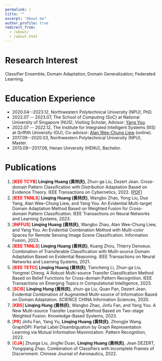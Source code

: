 ```yaml
---
permalink: /
title: ""
excerpt: "About me"
author_profile: true
redirect_from: 
  - /about/
  - /about.html
---
```


Research Interest
======
Classifier Ensemble; Domain Adaptation; Domain Generalization; Federated Learning.

Education Experience
======
- 2020.04--2023.12, Northwestern Polytechnical University (NPU), PhD.
- 2022.07 -- 2023.07, The School of Computing (SoC) at National University of Singapore (NUS), Visiting Scholar, Advisor: [Yang You](https://www.comp.nus.edu.sg/~youy/).
- 2022.07 -- 2022.12, The Institute for Integrated Intelligent Systems (IIIS) at Griffith University (GU), Co-advisor: [Alan Wee-Chung Liew](https://experts.griffith.edu.au/7401-alan-weechung-liew) (online).
- 2017.09--2020.03, Northwestern Polytechnical University (NPU), Master.
- 2013.09--2017.06, Henan University (HENU), Bachelor.

Publications
=====
1. [**<font color="red">IEEE TCYB</font>**] **Linqing Huang (黄林庆)**, Zhun-ga Liu, Dezert Jean. Cross-domain Pattern Classification with Distribution Adaptation Based on Evidence Theory. IEEE Transactions on Cybernetics, 2022. [[PDF](https://ieeexplore.ieee.org/document/9660783)]
2. [**<font color="red">IEEE TNNLS</font>**] **Linqing Huang (黄林庆)**, Wangbo Zhao, Yong Liu, Duo Yang, Alan Wee-Chung Liew, and Yang You. An Evidential Multi-target Domain Adaptation Method Based on Weighted Fusion for Cross-domain Pattern Classification. IEEE Transactions on Neural Networks and Learning Systems, 2023.  
3. [**<font color="red">INFFUS</font>**] **Linqing Huang (黄林庆)**, Wangbo Zhao, Alan Wee-Chung Liew, and Yang You. An Evidential Combination Method with Multi-color Spaces for Remote Sensing Image Scene Classification. Information Fusion, 2023.
4. [**<font color="red">IEEE TNNLS</font>**] **Linqing Huang (黄林庆)**, Kuang Zhou, Thierry Denoeux. Combination of Transferable Classification with Multi-source Domain Adaptation Based on Evidential Reasoning. IEEE Transactions on Neural Networks and Learning Systems, 2021.
5. [**<font color="red">IEEE TETCI</font>**] **Linqing Huang (黄林庆)**, Tiancheng Li, Zhun-ga Liu, Yongmei Cheng. A Robust Multi-source Transfer Classification Method Based on Belief Functions for Cross-domain Pattern Recognition. IEEE Transactions on Emerging Topics in Computational Intelligence, 2023. 
6. [**<font color="red">SCIS</font>**] **Linqing Hung (黄林庆)**, zhun-ga Liu, Quan Pan, Dezert Jean. Evidential Combination of Augmented Multi-source of Information Based on Domain Adaptation. SCIENCE CHINA Information Sciences, 2020.
7. [**<font color="red">KBS</font>**] **Linqing Hung (黄林庆)**, Wangbo Zhao, Jinfu Fan, and Yang You. A New Multi-source Transfer Learning Method Based on Two-stage Weighted Fusion.  Knowledge-Based Systems, 2023.
8. [**<font color="red">PR</font>**] Jinfu Fan, Yang Yu, **Linqing Huang (黄林庆)**, Zhongjie Wang. GraphDPI: Partial Label Disambiguation by Graph Representation Learning via Mutual Information Maximization. Pattern Recognition, 2022.
9. [**<font color="red">CJA</font>**] Zhunga Liu, Jingfei Duan, **Linqing Huang (黄林庆)**, Jean DEZERT, Yongqiang Zhao. Combination of Classifiers with Incomplete Frames of Discernment.  Chinese Journal of Aeronautics, 2022. 
